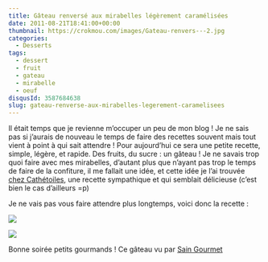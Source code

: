 ```yaml
---
title: Gâteau renversé aux mirabelles légèrement caramélisées
date: 2011-08-21T18:41:00+00:00
thumbnail: https://crokmou.com/images/Gateau-renvers---2.jpg
categories:
  - Desserts
tags:
  - dessert
  - fruit
  - gateau
  - mirabelle
  - oeuf
disqusId: 3587684638
slug: gateau-renverse-aux-mirabelles-legerement-caramelisees
---
```


Il était temps que je revienne m’occuper un peu de mon blog ! Je ne sais pas si j’aurais de nouveau le temps de faire des recettes souvent mais tout vient à point à qui sait attendre ! Pour aujourd’hui ce sera une petite recette, simple, légère, et rapide. Des fruits, du sucre : un gâteau ! Je ne savais trop quoi faire avec mes mirabelles, d’autant plus que n’ayant pas trop le temps de faire de la confiture, il me fallait une idée, et cette idée je l’ai trouvée [chez Cathétoiles](http://cathetoiles.free.fr/?p=697), une recette sympathique et qui semblait délicieuse (c’est bien le cas d’ailleurs =p)

Je ne vais pas vous faire attendre plus longtemps, voici donc la recette :

![](http://4.bp.blogspot.com/-37XH0blHzyI/TqmmG1WghTI/AAAAAAAABBs/LVzwZYxpfP8/s1600/gateau+renverse%25CC%2581+mirabelles.jpg)

[![](http://3.bp.blogspot.com/-miZ-NN7mngI/TlFBG1J-GAI/AAAAAAAAAh0/x7_46Kw_wQQ/s640/Gateau+renverse%25CC%2581+1+copie.jpg)](http://3.bp.blogspot.com/-miZ-NN7mngI/TlFBG1J-GAI/AAAAAAAAAh0/x7_46Kw_wQQ/s1600/Gateau+renverse%25CC%2581+1+copie.jpg)

Bonne soirée petits gourmands !  Ce gâteau vu par [Sain Gourmet](http://saingourmet.blogspot.com/2011/11/gateau-renverse-aux-mirabelles.html) 